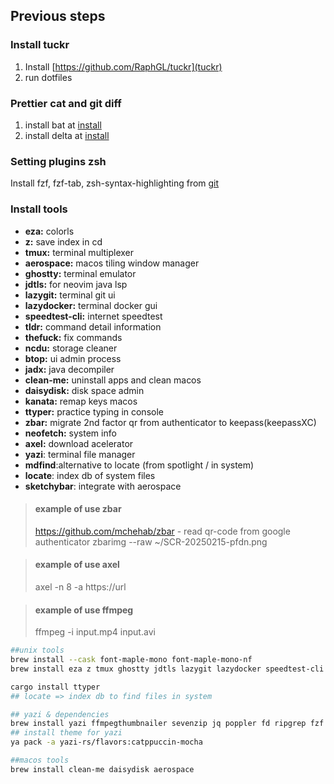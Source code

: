 ## Previous steps

### Install tuckr

1. Install [https://github.com/RaphGL/tuckr](tuckr)
2. run dotfiles

### Prettier cat and git diff
1. install bat at [install](https://github.com/sharkdp/bat#installation)
2. install delta at [install](https://dandavison.github.io/delta/installation.html)

### Setting plugins zsh
Install fzf, fzf-tab, zsh-syntax-highlighting from [git](https://github.com/ohmyzsh/ohmyzsh/wiki/Plugins)

### Install tools
* **eza:** colorls
* **z:** save index in cd
* **tmux:** terminal multiplexer
* **aerospace:** macos tiling window manager
* **ghostty:** terminal emulator
* **jdtls:** for neovim java lsp
* **lazygit:** terminal git ui
* **lazydocker:** terminal docker gui
* **speedtest-cli:** internet speedtest
* **tldr:** command detail information
* **thefuck:** fix commands
* **ncdu:** storage cleaner
* **btop:** ui admin process
* **jadx:** java decompiler
* **clean-me:** uninstall apps and clean macos
* **daisydisk:** disk space admin
* **kanata:** remap keys macos
* **ttyper:** practice typing in console
* **zbar:** migrate 2nd factor qr from authenticator to keepass(keepassXC)
* **neofetch:** system info
* **axel:** download acelerator
* **yazi**: terminal file manager
* **mdfind**:alternative to locate (from spotlight / in system) 
* **locate**: index db of system files
* **sketchybar**: integrate with aerospace


> #### example of use zbar
> https://github.com/mchehab/zbar - read qr-code from google authenticator 
> zbarimg --raw ~/SCR-20250215-pfdn.png

> #### example of use axel
> axel -n 8 -a https://url

> #### example of use ffmpeg
> ffmpeg -i input.mp4 input.avi 

```sh
##unix tools
brew install --cask font-maple-mono font-maple-mono-nf
brew install eza z tmux ghostty jdtls lazygit lazydocker speedtest-cli tldr thefuck ncdu btop jadx zbar neofetch axel ffmpeg kanata httpie

cargo install ttyper
## locate => index db to find files in system

## yazi & dependencies
brew install yazi ffmpegthumbnailer sevenzip jq poppler fd ripgrep fzf zoxide imagemagick font-symbols-only-nerd-font
## install theme for yazi
ya pack -a yazi-rs/flavors:catppuccin-mocha

##macos tools
brew install clean-me daisydisk aerospace
```
